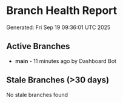 # Branch Health Report
Generated: Fri Sep 19 09:36:01 UTC 2025

## Active Branches
- **main** - 11 minutes ago by Dashboard Bot

## Stale Branches (>30 days)
No stale branches found
